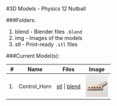 #3D Models - Physics 12 Nutball

###Folders:
1. blend - Blender files `.blend`
2. img - Images of the models
3. stl - Print-ready `.stl` files

###Current Model(s):

| # | Name | Files | Image
|--:|:-----:|:-------:|:------:
|1. | Control_Horn | [stl](stl/Control_Horn.stl) &#124; [blend](blend/Control_Horn.blend) | <img src="img/Control_Horn.jpg" height="60"/>
